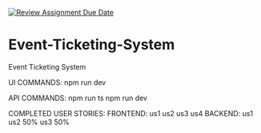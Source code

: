 [![Review Assignment Due Date](https://classroom.github.com/assets/deadline-readme-button-22041afd0340ce965d47ae6ef1cefeee28c7c493a6346c4f15d667ab976d596c.svg)](https://classroom.github.com/a/Eu2FmBb3)

# Event-Ticketing-System

Event Ticketing System

UI COMMANDS:
npm run dev

API COMMANDS:
npm run ts
npm run dev

COMPLETED USER STORIES:
FRONTEND:
us1
us2
us3
us4
BACKEND:
us1
us2 50%
us3 50%
